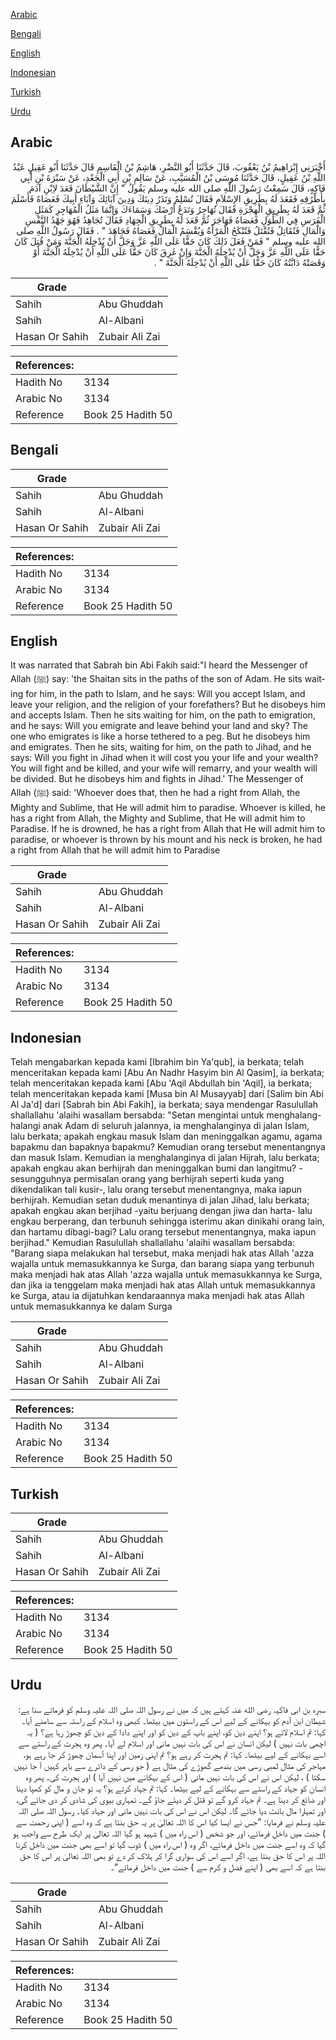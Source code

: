 [Arabic](#arabic)

[Bengali](#bengali)

[English](#english)

[Indonesian](#indonesian)

[Turkish](#turkish)

[Urdu](#urdu)

## Arabic


<div dir="rtl" lang="ar" style={{fontSize:'larger',backgroundColor:'#f8f9fa',padding:20}}>
أَخْبَرَنِي إِبْرَاهِيمُ بْنُ يَعْقُوبَ، قَالَ حَدَّثَنَا أَبُو النَّضْرِ، هَاشِمُ بْنُ الْقَاسِمِ قَالَ حَدَّثَنَا أَبُو عَقِيلٍ عَبْدُ اللَّهِ بْنُ عَقِيلٍ، قَالَ حَدَّثَنَا مُوسَى بْنُ الْمُسَيَّبِ، عَنْ سَالِمِ بْنِ أَبِي الْجَعْدِ، عَنْ سَبْرَةَ بْنِ أَبِي فَاكِهٍ، قَالَ سَمِعْتُ رَسُولَ اللَّهِ صلى الله عليه وسلم يَقُولُ ‏"‏ إِنَّ الشَّيْطَانَ قَعَدَ لاِبْنِ آدَمَ بِأَطْرُقِهِ فَقَعَدَ لَهُ بِطَرِيقِ الإِسْلاَمِ فَقَالَ تُسْلِمُ وَتَذَرُ دِينَكَ وَدِينَ آبَائِكَ وَآبَاءِ أَبِيكَ فَعَصَاهُ فَأَسْلَمَ ثُمَّ قَعَدَ لَهُ بِطَرِيقِ الْهِجْرَةِ فَقَالَ تُهَاجِرُ وَتَدَعُ أَرْضَكَ وَسَمَاءَكَ وَإِنَّمَا مَثَلُ الْمُهَاجِرِ كَمَثَلِ الْفَرَسِ فِي الطِّوَلِ فَعَصَاهُ فَهَاجَرَ ثُمَّ قَعَدَ لَهُ بِطَرِيقِ الْجِهَادِ فَقَالَ تُجَاهِدُ فَهُوَ جَهْدُ النَّفْسِ وَالْمَالِ فَتُقَاتِلُ فَتُقْتَلُ فَتُنْكَحُ الْمَرْأَةُ وَيُقْسَمُ الْمَالُ فَعَصَاهُ فَجَاهَدَ ‏"‏ ‏.‏ فَقَالَ رَسُولُ اللَّهِ صلى الله عليه وسلم ‏"‏ فَمَنْ فَعَلَ ذَلِكَ كَانَ حَقًّا عَلَى اللَّهِ عَزَّ وَجَلَّ أَنْ يُدْخِلَهُ الْجَنَّةَ وَمَنْ قُتِلَ كَانَ حَقًّا عَلَى اللَّهِ عَزَّ وَجَلَّ أَنْ يُدْخِلَهُ الْجَنَّةَ وَإِنْ غَرِقَ كَانَ حَقًّا عَلَى اللَّهِ أَنْ يُدْخِلَهُ الْجَنَّةَ أَوْ وَقَصَتْهُ دَابَّتُهُ كَانَ حَقًّا عَلَى اللَّهِ أَنْ يُدْخِلَهُ الْجَنَّةَ ‏"‏ ‏.‏
</div>
<div style={{backgroundColor:'#f8f9fa',padding:20, marginBottom: 10}}><table> <thead> <tr> <th>Grade</th> <th></th> </tr> </thead> <tbody> <tr><td>Sahih</td><td>Abu Ghuddah</td></tr><tr><td>Sahih</td><td>Al-Albani</td></tr><tr><td>Hasan Or Sahih</td><td>Zubair Ali Zai</td></tr></tbody></table><table> <thead> <tr> <th>References:</th> <th></th> </tr> </thead> <tbody><tr><td>Hadith No</td><td>3134</td></tr><tr><td>Arabic No</td><td>3134</td></tr><tr><td>Reference</td><td>Book 25 Hadith 50</td></tr></tbody></table></div>

## Bengali


<div dir="ltr" lang="bn" style={{fontSize:'larger',backgroundColor:'#f8f9fa',padding:20}}>

</div>
<div style={{backgroundColor:'#f8f9fa',padding:20, marginBottom: 10}}><table> <thead> <tr> <th>Grade</th> <th></th> </tr> </thead> <tbody> <tr><td>Sahih</td><td>Abu Ghuddah</td></tr><tr><td>Sahih</td><td>Al-Albani</td></tr><tr><td>Hasan Or Sahih</td><td>Zubair Ali Zai</td></tr></tbody></table><table> <thead> <tr> <th>References:</th> <th></th> </tr> </thead> <tbody><tr><td>Hadith No</td><td>3134</td></tr><tr><td>Arabic No</td><td>3134</td></tr><tr><td>Reference</td><td>Book 25 Hadith 50</td></tr></tbody></table></div>

## English


<div dir="ltr" lang="en" style={{fontSize:'larger',backgroundColor:'#f8f9fa',padding:20}}>
It was narrated that Sabrah bin Abi Fakih said:"I heard the Messenger of Allah (ﷺ) say: 'the Shaitan sits in the paths of the son of Adam. He sits waiting for him, in the path to Islam, and he says: Will you accept Islam, and leave your religion, and the religion of your forefathers? But he disobeys him and accepts Islam. Then he sits waiting for him, on the path to emigration, and he says: Will you emigrate and leave behind your land and sky? The one who emigrates is like a horse tethered to a peg. But he disobeys him and emigrates. Then he sits, waiting for him, on the path to Jihad, and he says: Will you fight in Jihad when it will cost you your life and your wealth? You will fight and be killed, and your wife will remarry, and your wealth will be divided. But he disobeys him and fights in Jihad.' The Messenger of Allah (ﷺ) said: 'Whoever does that, then he had a right from Allah, the Mighty and Sublime, that He will admit him to paradise. Whoever is killed, he has a right from Allah, the Mighty and Sublime, that He will admit him to Paradise. If he is drowned, he has a right from Allah that He will admit him to paradise, or whoever is thrown by his mount and his neck is broken, he had a right from Allah that he will admit him to Paradise
</div>
<div style={{backgroundColor:'#f8f9fa',padding:20, marginBottom: 10}}><table> <thead> <tr> <th>Grade</th> <th></th> </tr> </thead> <tbody> <tr><td>Sahih</td><td>Abu Ghuddah</td></tr><tr><td>Sahih</td><td>Al-Albani</td></tr><tr><td>Hasan Or Sahih</td><td>Zubair Ali Zai</td></tr></tbody></table><table> <thead> <tr> <th>References:</th> <th></th> </tr> </thead> <tbody><tr><td>Hadith No</td><td>3134</td></tr><tr><td>Arabic No</td><td>3134</td></tr><tr><td>Reference</td><td>Book 25 Hadith 50</td></tr></tbody></table></div>

## Indonesian


<div dir="ltr" lang="id" style={{fontSize:'larger',backgroundColor:'#f8f9fa',padding:20}}>
Telah mengabarkan kepada kami [Ibrahim bin Ya'qub], ia berkata; telah menceritakan kepada kami [Abu An Nadhr Hasyim bin Al Qasim], ia berkata; telah menceritakan kepada kami [Abu 'Aqil Abdullah bin 'Aqil], ia berkata; telah menceritakan kepada kami [Musa bin Al Musayyab] dari [Salim bin Abi Al Ja'd] dari [Sabrah bin Abi Fakih], ia berkata; saya mendengar Rasulullah shallallahu 'alaihi wasallam bersabda: "Setan mengintai untuk menghalang-halangi anak Adam di seluruh jalannya, ia menghalanginya di jalan Islam, lalu berkata; apakah engkau masuk Islam dan meninggalkan agamu, agama bapakmu dan bapaknya bapakmu? Kemudian orang tersebut menentangnya dan masuk Islam. Kemudian ia menghalanginya di jalan Hijrah, lalu berkata; apakah engkau akan berhijrah dan meninggalkan bumi dan langitmu? -sesungguhnya permisalan orang yang berhijrah seperti kuda yang dikendalikan tali kusir-, lalu orang tersebut menentangnya, maka iapun berhijrah. Kemudian setan duduk menantinya di jalan Jihad, lalu berkata; apakah engkau akan berjihad -yaitu berjuang dengan jiwa dan harta- lalu engkau berperang, dan terbunuh sehingga isterimu akan dinikahi orang lain, dan hartamu dibagi-bagi? Lalu orang tersebut menentangnya, maka iapun berjihad." Kemudian Rasulullah shallallahu 'alaihi wasallam bersabda: "Barang siapa melakukan hal tersebut, maka menjadi hak atas Allah 'azza wajalla untuk memasukkannya ke Surga, dan barang siapa yang terbunuh maka menjadi hak atas Allah 'azza wajalla untuk memasukkannya ke Surga, dan jika ia tenggelam maka menjadi hak atas Allah untuk memasukkannya ke Surga, atau ia dijatuhkan kendaraannya maka menjadi hak atas Allah untuk memasukkannya ke dalam Surga
</div>
<div style={{backgroundColor:'#f8f9fa',padding:20, marginBottom: 10}}><table> <thead> <tr> <th>Grade</th> <th></th> </tr> </thead> <tbody> <tr><td>Sahih</td><td>Abu Ghuddah</td></tr><tr><td>Sahih</td><td>Al-Albani</td></tr><tr><td>Hasan Or Sahih</td><td>Zubair Ali Zai</td></tr></tbody></table><table> <thead> <tr> <th>References:</th> <th></th> </tr> </thead> <tbody><tr><td>Hadith No</td><td>3134</td></tr><tr><td>Arabic No</td><td>3134</td></tr><tr><td>Reference</td><td>Book 25 Hadith 50</td></tr></tbody></table></div>

## Turkish


<div dir="ltr" lang="tr" style={{fontSize:'larger',backgroundColor:'#f8f9fa',padding:20}}>

</div>
<div style={{backgroundColor:'#f8f9fa',padding:20, marginBottom: 10}}><table> <thead> <tr> <th>Grade</th> <th></th> </tr> </thead> <tbody> <tr><td>Sahih</td><td>Abu Ghuddah</td></tr><tr><td>Sahih</td><td>Al-Albani</td></tr><tr><td>Hasan Or Sahih</td><td>Zubair Ali Zai</td></tr></tbody></table><table> <thead> <tr> <th>References:</th> <th></th> </tr> </thead> <tbody><tr><td>Hadith No</td><td>3134</td></tr><tr><td>Arabic No</td><td>3134</td></tr><tr><td>Reference</td><td>Book 25 Hadith 50</td></tr></tbody></table></div>

## Urdu


<div dir="rtl" lang="ur" style={{fontSize:'larger',backgroundColor:'#f8f9fa',padding:20}}>
سبرہ بن ابی فاکہہ رضی الله عنہ کہتے ہیں کہ میں نے رسول اللہ صلی اللہ علیہ وسلم کو فرماتے سنا ہے: شیطان ابن آدم کو بہکانے کے لیے اس کے راستوں میں بیٹھا۔ کبھی وہ اسلام کے راستہ سے سامنے آیا۔ کہا: تم اسلام لاتے ہو؟ اپنے دین کو، اپنے باپ کے دین کو اور اپنے دادا کے دین کو چھوڑ رہا ہے؟ ( یہ اچھی بات نہیں ) لیکن انسان نے اس کی بات نہیں مانی اور اسلام لے آیا۔ پھر وہ ہجرت کے راستے سے اسے بہکانے کے لیے بیٹھا۔ کہا: تم ہجرت کر رہے ہو؟ تم اپنی زمین اور اپنا آسمان چھوڑ کر جا رہے ہو، مہاجر کی مثال لمبی رسی میں بندھے گھوڑے کی مثال ہے ( جو رسی کے دائرے سے باہر کہیں آ جا نہیں سکتا ) ، لیکن اس نے اس کی بات نہیں مانی ( اس کے بہکانے میں نہیں آیا ) اور ہجرت کی۔ پھر وہ انسان کو جہاد کے راستے سے بہکانے کے لیے بیٹھا۔ کہا: تم جہاد کرتے ہو؟ یہ تو جان و مال کو کھپا دینا اور ضائع کر دینا ہے۔ تم جہاد کرو گے تو قتل کر دیئے جاؤ گے۔ تمہاری بیوی کی شادی کر دی جائے گی، اور تمہارا مال بانٹ دیا جائے گا۔ لیکن اس نے اس کی بات نہیں مانی اور جہاد کیا۔ رسول اللہ صلی اللہ علیہ وسلم نے فرمایا: ”جس نے ایسا کیا اس کا اللہ تعالیٰ پر یہ حق بنتا ہے کہ وہ اسے ( اپنی رحمت سے ) جنت میں داخل فرمائے، اور جو شخص ( اس راہ میں ) شہید ہو گیا اللہ تعالیٰ پر ایک طرح سے واجب ہو گیا کہ وہ اسے جنت میں داخل فرمائے، اگر وہ ( اس راہ میں ) ڈوب گیا تو اسے بھی جنت میں داخل کرنا اللہ پر اس کا حق بنتا ہے، اگر اسے اس کی سواری گرا کر ہلاک کر دے تو بھی اللہ تعالیٰ پر اس کا حق بنتا ہے کہ اسے بھی ( اپنے فضل و کرم سے ) جنت میں داخل فرمائے“۔
</div>
<div style={{backgroundColor:'#f8f9fa',padding:20, marginBottom: 10}}><table> <thead> <tr> <th>Grade</th> <th></th> </tr> </thead> <tbody> <tr><td>Sahih</td><td>Abu Ghuddah</td></tr><tr><td>Sahih</td><td>Al-Albani</td></tr><tr><td>Hasan Or Sahih</td><td>Zubair Ali Zai</td></tr></tbody></table><table> <thead> <tr> <th>References:</th> <th></th> </tr> </thead> <tbody><tr><td>Hadith No</td><td>3134</td></tr><tr><td>Arabic No</td><td>3134</td></tr><tr><td>Reference</td><td>Book 25 Hadith 50</td></tr></tbody></table></div>
